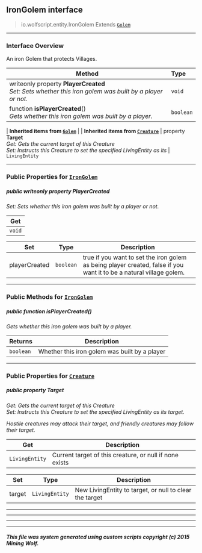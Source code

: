 ## IronGolem __interface__

>io.wolfscript.entity.IronGolem
>Extends [`Golem`](Golem.md)

---

### Interface Overview

An iron Golem that protects Villages.

Method | Type   
--- | :--- 
 writeonly property __PlayerCreated__ <br> _Set: Sets whether this iron golem was built by a player or not._ | `void`
 function __isPlayerCreated__() <br> _Gets whether this iron golem was built by a player._ | `boolean`
 |
__Inherited items from [`Golem`](Golem.md)__ |
 |
__Inherited items from [`Creature`](Creature.md)__ |
  property __Target__ <br> _Get: Gets the current target of this Creature<br>Set: Instructs this Creature to set the specified LivingEntity as its_ | `LivingEntity`







---


### Public Properties for [`IronGolem`](IronGolem.md)

##### <a id='playercreated'></a>public  writeonly property __PlayerCreated__

_Set: Sets whether this iron golem was built by a player or not._

Get | 
--- | 
`void` |

Set | Type | Description  
--- | --- | --- 
playerCreated | `boolean` | true if you want to set the iron golem as being player created, false if you want it to be a natural village golem.


---

### Public Methods for [`IronGolem`](IronGolem.md)

##### <a id='isplayercreated'></a>public  function __isPlayerCreated__()

_Gets whether this iron golem was built by a player._

Returns | Description
--- | --- 
`boolean` | Whether this iron golem was built by a player


---

### Public Properties for [`Creature`](Creature.md)

##### <a id='target'></a>public   property __Target__

_Get: Gets the current target of this Creature<br>Set: Instructs this Creature to set the specified LivingEntity as its target. <p> Hostile creatures may attack their target, and friendly creatures may follow their target._

Get | Description
--- | --- 
`LivingEntity` | Current target of this creature, or null if none exists

Set | Type | Description  
--- | --- | --- 
target | `LivingEntity` | New LivingEntity to target, or null to clear the target


---
---


---


---


##### This file was system generated using custom scripts copyright (c) 2015 Mining Wolf.
	

